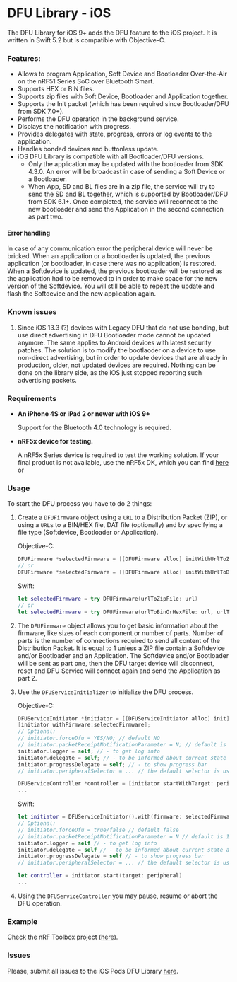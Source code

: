 # DFU Library - iOS

The DFU Library for iOS 9+ adds the DFU feature to the iOS project. It is written in Swift 5.2 but is compatible with Objective-C.

### Features:

* Allows to program Application, Soft Device and Bootloader Over-the-Air on the nRF51 Series SoC over Bluetooth Smart.
* Supports HEX or BIN files.
* Supports zip files with Soft Device, Bootloader and Application together.
* Supports the Init packet (which has been required since Bootloader/DFU from SDK 7.0+).
* Performs the DFU operation in the background service.
* Displays the notification with progress.
* Provides delegates with state, progress, errors or log events to the application.
* Handles bonded devices and buttonless update.
* iOS DFU Library is compatible with all Bootloader/DFU versions.
  * Only the application may be updated with the bootloader from SDK 4.3.0. An error will be broadcast in case of sending a Soft Device or a Bootloader.
  * When App, SD and BL files are in a zip file, the service will try to send the SD and BL together, which is supported by Bootloader/DFU from SDK 6.1+. Once completed, the service will reconnect to the new bootloader and send the Application in the second connection as part two.

#### Error handling
In case of any communication error the peripheral device will never be bricked. When an application or a bootloader is updated, the previous application (or bootloader, in case there was no application) is restored. When a Softdevice is updated, the previous bootloader will be restored as the application had to be removed to in order to make space for the new version of the Softdevice. You will still be able to repeat the update and flash the Softdevice and the new application again.

### Known issues

1. Since iOS 13.3 (?) devices with Legacy DFU that do not use bonding, but use direct advertising in DFU Bootloader mode cannot be updated anymore.
    The same applies to Android devices with latest security patches. The solution is to modify the bootlaoder on a device to use non-direct advertising, but
    in order to update devices that are already in production, older, not updated devices are required. Nothing can be done on the library side, as the iOS
    just stopped reporting such advertising packets.

### Requirements

* **An iPhone 4S or iPad 2 or newer with iOS 9+**

  Support for the Bluetooth 4.0 technology is required.
* **nRF5x device for testing.**

  A nRF5x Series device is required to test the working solution. If your final product is not available, use the nRF5x DK, which you can find [here](http://www.nordicsemi.com/eng/Products/nRF51-DK "nRF51 DK") or 

### Usage

To start the DFU process you have to do 2 things:

1. Create a `DFUFirmware` object using a `URL` to a Distribution Packet (ZIP), or using a `URL`s to a BIN/HEX file, DAT file (optionally) 
    and by specifying a file type (Softdevice, Bootloader or Application).

     Objective-C:
    ```objective-c 
    DFUFirmware *selectedFirmware = [[DFUFirmware alloc] initWithUrlToZipFile:url];
    // or
    DFUFirmware *selectedFirmware = [[DFUFirmware alloc] initWithUrlToBinOrHexFile:url urlToDatFile:dtUrl type:type];
    ```
    Swift:
    ```swift
    let selectedFirmware = try DFUFirmware(urlToZipFile: url)
    // or
    let selectedFirmware = try DFUFirmware(urlToBinOrHexFile: url, urlToDatFile: datUrl, type: .application)
    ```

2. The `DFUFirmware` object allows you to get basic information about the firmware, like sizes of each component or number of parts. 
    Number of parts is the number of connections required to send all content of the Distribution Packet. It is equal to 1 unless a ZIP file 
    contain a Softdevice and/or Bootloader and an Application. The Softdevice and/or Bootloader will be sent as part one, then the DFU 
    target device will disconnect, reset and DFU Service will connect again and send the Application as part 2.

3. Use the `DFUServiceInitializer` to initialize the DFU process.

    Objective-C:
    ```objective-c
    DFUServiceInitiator *initiator = [[DFUServiceInitiator alloc] init];
    [initiator withFirmware:selectedFirmware];
    // Optional:
    // initiator.forceDfu = YES/NO; // default NO
    // initiator.packetReceiptNotificationParameter = N; // default is 12
    initiator.logger = self; // - to get log info
    initiator.delegate = self; // - to be informed about current state and errors 
    initiator.progressDelegate = self; // - to show progress bar
    // initiator.peripheralSelector = ... // the default selector is used
   
    DFUServiceController *controller = [initiator startWithTarget: peripheral];
    ...
    ```
    Swift:
    ```swift
    let initiator = DFUServiceInitiator().with(firmware: selectedFirmware)
    // Optional:
    // initiator.forceDfu = true/false // default false
    // initiator.packetReceiptNotificationParameter = N // default is 12
    initiator.logger = self // - to get log info
    initiator.delegate = self // - to be informed about current state and errors 
    initiator.progressDelegate = self // - to show progress bar
    // initiator.peripheralSelector = ... // the default selector is used

    let controller = initiator.start(target: peripheral)
    ...
    ```
4. Using the `DFUServiceController` you may pause, resume or abort the DFU operation.

### Example

Check the nRF Toolbox project ([here](https://github.com/NordicSemiconductor/IOS-nRF-Toolbox "nRF Toolbox")).

### Issues

Please, submit all issues to the iOS Pods DFU Library [here](https://github.com/NordicSemiconductor/IOS-DFU-Library/issues "Issues").
